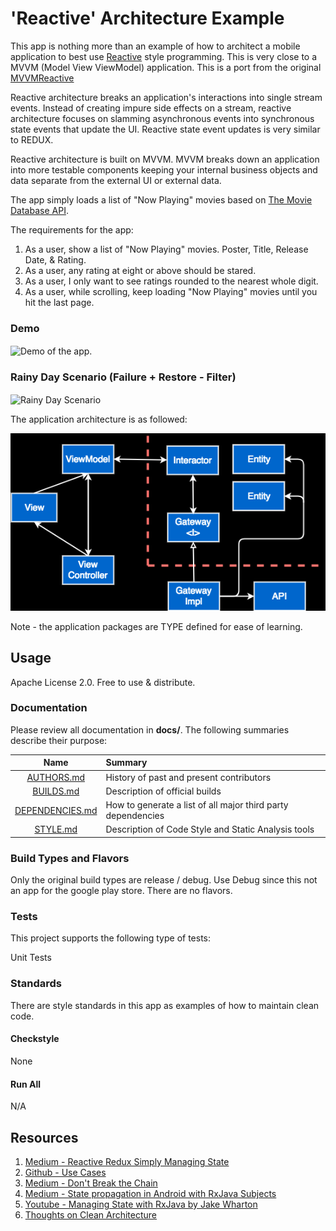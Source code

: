 # 'Reactive' Architecture Example
This app is nothing more than an example of how to architect a mobile application to best use
[Reactive](https://github.com/ReactiveX/RxSwift) style programming. This is very close to
a MVVM (Model View ViewModel) application. This is a port from
the original [MVVMReactive](https://github.com/HIFILEO/ReactiveArchitecture)

Reactive architecture breaks an application's interactions into single stream events. Instead of creating impure
side effects on a stream, reactive architecture focuses on slamming asynchronous events into synchronous state events that update
the UI. Reactive state event updates is very similar to REDUX.

Reactive architecture is built on MVVM. MVVM breaks down an application into more testable components keeping your internal
business objects and data separate from the external UI or external data.

The app simply loads a list of "Now Playing" movies based on [The Movie Database API](https://developers.themoviedb.org/3/movies/get-now-playing).

The requirements for the app:
1. As a user, show a list of "Now Playing" movies. Poster, Title, Release Date, & Rating.
2. As a user, any rating at eight or above should be stared.
3. As a user, I only want to see ratings rounded to the nearest whole digit.
4. As a user, while scrolling, keep loading "Now Playing" movies until you hit the last page.

### Demo
<img align="center" src="Doc/demo_single_scroll.gif" alt="Demo of the app."/>

### Rainy Day Scenario (Failure + Restore - Filter)
<img align="center" src="doc/error_restore.gif" alt="Rainy Day Scenario"/>

The application architecture is as followed:

![Alt text](/doc/mvvm_reactive_redux_architecture.png?raw=true "App MVVM Architecture")

Note - the application packages are TYPE defined for ease of learning.

## Usage

Apache License 2.0. Free to use & distribute.

### Documentation

Please review all documentation in **docs/**. The following summaries describe their purpose:

| Name                                                                                          | Summary                                                     |
| :--------------------------------------------------------------------------------------------:|:------------------------------------------------------------|
| [AUTHORS.md](https://github.com/HIFILEO/ReactiveArchitectureSwift/blob/master/Doc/AUTHORS.md)                | History of past and present contributors                    |
| [BUILDS.md](https://github.com/HIFILEO/ReactiveArchitectureSwift/blob/master/doc/BUILDS.md)                  | Description of official builds                              |
| [DEPENDENCIES.md](https://github.com/HIFILEO/ReactiveArchitectureSwift/blob/master/doc/DEPENDENCIES.md)      | How to generate a list of all major third party dependencies|
| [STYLE.md](https://github.com/HIFILEO/ReactiveArchitectureSwift/blob/master/doc/STYLE.md)                    | Description of Code Style and Static Analysis tools         |

### Build Types and Flavors

Only the original build types are release / debug. Use Debug since this
not an app for the google play store. There are no flavors.

### Tests

This project supports the following type of tests:

Unit Tests


### Standards

There are style standards in this app as examples of how to maintain clean code.

#### Checkstyle

None


#### Run All

N/A

## Resources

1. [Medium - Reactive Redux Simply Managing State](https://medium.com/@zeyad.gasser/reactive-redux-simply-managing-state-with-rxjava-8d6b25849068)
2. [Github - Use Cases](https://github.com/Zeyad-37/UseCases)
3. [Medium - Don't Break the Chain](http://blog.danlew.net/2015/03/02/dont-break-the-chain/)
4. [Medium - State propagation in Android with RxJava Subjects](https://proandroiddev.com/state-propagation-in-android-with-rxjava-subjects-81db49a0dd8e)
5. [Youtube - Managing State with RxJava by Jake Wharton](https://www.youtube.com/watch?v=0IKHxjkgop4&t=1828s&list=PL6LUvCSPzQMbfOQkSLAINzmXQPDdxWv3P&index=6)
6. [Thoughts on Clean Architecture](https://android.jlelse.eu/thoughts-on-clean-architecture-b8449d9d02df)
